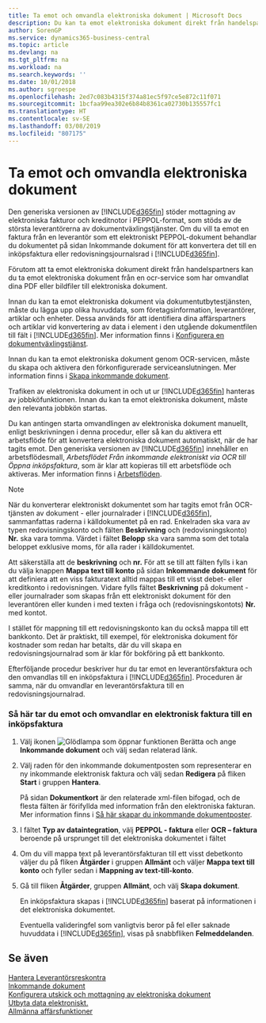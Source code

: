 ```yaml
---
title: Ta emot och omvandla elektroniska dokument | Microsoft Docs
description: Du kan ta emot elektroniska dokument direkt från handelspartner eller en OCR-tjänst.
author: SorenGP
ms.service: dynamics365-business-central
ms.topic: article
ms.devlang: na
ms.tgt_pltfrm: na
ms.workload: na
ms.search.keywords: ''
ms.date: 10/01/2018
ms.author: sgroespe
ms.openlocfilehash: 2ed7c083b4315f374a81ec5f97ce5e872c11f071
ms.sourcegitcommit: 1bcfaa99ea302e6b84b8361ca02730b135557fc1
ms.translationtype: HT
ms.contentlocale: sv-SE
ms.lasthandoff: 03/08/2019
ms.locfileid: "807175"
---
```

# <a name="receive-and-convert-electronic-documents"></a>Ta emot och omvandla elektroniska dokument
Den generiska versionen av [!INCLUDE[d365fin](includes/d365fin_md.md)] stöder mottagning av elektroniska fakturor och kreditnotor i PEPPOL-format, som stöds av de största leverantörerna av dokumentväxlingstjänster. Om du vill ta emot en faktura från en leverantör som ett elektroniskt PEPPOL-dokument behandlar du dokumentet på sidan Inkommande dokument för att konvertera det till en inköpsfaktura eller redovisningsjournalsrad i [!INCLUDE[d365fin](includes/d365fin_md.md)].

 Förutom att ta emot elektroniska dokument direkt från handelspartners kan du ta emot elektroniska dokument från en ocr-service som har omvandlat dina PDF eller bildfiler till elektroniska dokument.  

 Innan du kan ta emot elektroniska dokument via dokumentutbytestjänsten, måste du lägga upp olika huvuddata, som företagsinformation, leverantörer, artiklar och enheter. Dessa används för att identifiera dina affärspartners och artiklar vid konvertering av data i element i den utgående dokumentfilen till fält i [!INCLUDE[d365fin](includes/d365fin_md.md)]. Mer information finns i [Konfigurera en dokumentväxlingstjänst](across-how-to-set-up-a-document-exchange-service.md).  

 Innan du kan ta emot elektroniska dokument genom OCR-servicen, måste du skapa och aktivera den förkonfigurerade serviceanslutningen. Mer information finns i [Skapa inkommande dokument](across-how-setup-income-documents.md).  

 Trafiken av elektroniska dokument in och ut ur [!INCLUDE[d365fin](includes/d365fin_md.md)] hanteras av jobbköfunktionen. Innan du kan ta emot elektroniska dokument, måste den relevanta jobbkön startas.  

 Du kan antingen starta omvandlingen av elektroniska dokument manuellt, enligt beskrivningen i denna procedur, eller så kan du aktivera ett arbetsflöde för att konvertera elektroniska dokument automatiskt, när de har tagits emot. Den generiska versionen av [!INCLUDE[d365fin](includes/d365fin_md.md)] innehåller en arbetsflödesmall, *Arbetsflödet Från inkommande elektroniskt via OCR till Öppna inköpsfaktura*, som är klar att kopieras till ett arbetsflöde och aktiveras. Mer information finns i [Arbetsflöden](across-workflow.md).  

> [!NOTE]  
>  När du konverterar elektroniskt dokumentet som har tagits emot från OCR-tjänsten av dokument - eller journalrader i [!INCLUDE[d365fin](includes/d365fin_md.md)],  sammanfattas raderna i källdokumentet på en rad. Enkelraden ska vara av typen redovisningskonto och fälten **Beskrivning** och (redovisningskonto) **Nr.** ska vara tomma. Värdet i fältet **Belopp** ska vara samma som det totala beloppet exklusive moms, för alla rader i källdokumentet.  
>   
>  Att säkerställa att de **beskrivning** och **nr.** För att se till att fälten fylls i kan du välja knappen **Mappa text till konto** på sidan **Inkommande dokument** för att definiera att en viss fakturatext alltid mappas till ett visst debet- eller kreditkonto i redovisningen. Vidare fylls fältet **Beskrivning** på dokument - eller journalrader som skapas från ett elektroniskt dokument för den leverantören eller kunden i med texten i fråga och (redovisningskontots) **Nr.** med kontot.  
>   
>  I stället för mappning till ett redovisningskonto kan du också mappa till ett bankkonto. Det är praktiskt, till exempel, för elektroniska dokument för kostnader som redan har betalts, där du vill skapa en redovisningsjournalrad som är klar för bokföring på ett bankkonto.  

 Efterföljande procedur beskriver hur du tar emot en leverantörsfaktura och den omvandlas till en inköpsfaktura i [!INCLUDE[d365fin](includes/d365fin_md.md)]. Proceduren är samma, när du omvandlar en leverantörsfaktura till en redovisningsjournalrad.  

### <a name="to-receive-and-convert-an-electronic-invoice-to-a-purchase-invoice"></a>Så här tar du emot och omvandlar en elektronisk faktura till en inköpsfaktura  

1.  Välj ikonen ![Glödlampa som öppnar funktionen Berätta](media/ui-search/search_small.png "Berätta vad du vill göra") och ange **Inkommande dokument** och välj sedan relaterad länk.  

2.  Välj raden för den inkommande dokumentposten som representerar en ny inkommande elektronisk faktura och välj sedan **Redigera** på fliken **Start** i gruppen **Hantera**.  

     På sidan **Dokumentkort** är den relaterade xml-filen bifogad, och de flesta fälten är förifyllda med information från den elektroniska fakturan. Mer information finns i [Så här skapar du inkommande dokumentposter](across-how-create-income-document-records.md).  

3.  I fältet **Typ av dataintegration**, välj **PEPPOL - faktura** eller **OCR – faktura** beroende på ursprunget till det elektroniska dokumentet i fältet  

4.  Om du vill mappa text på leverantörsfakturan till ett visst debetkonto väljer du på fliken **Åtgärder** i gruppen **Allmänt** och väljer **Mappa text till konto** och fyller sedan i **Mappning av text-till-konto**.  

5.  Gå till fliken **Åtgärder**, gruppen **Allmänt**, och välj **Skapa dokument**.  

     En inköpsfaktura skapas i [!INCLUDE[d365fin](includes/d365fin_md.md)] baserat på informationen i det elektroniska dokumentet.  

     Eventuella valideringfel som vanligtvis beror på fel eller saknade huvuddata i [!INCLUDE[d365fin](includes/d365fin_md.md)], visas på snabbfliken **Felmeddelanden**.  

## <a name="see-also"></a>Se även  
[Hantera Leverantörsreskontra](payables-manage-payables.md)  
[Inkommande dokument](across-income-documents.md)  
[Konfigurera utskick och mottagning av elektroniska dokument](across-how-to-set-up-electronic-document-sending-and-receiving.md)  
[Utbyta data elektroniskt.](across-data-exchange.md)   
[Allmänna affärsfunktioner](ui-across-business-areas.md)  
